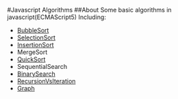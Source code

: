 #Javascript Algorithms
##About
Some basic algorithms in javascript(ECMAScript5)
Including:
* [BubbleSort](https://github.com/KristenXu/JavascriptAlgorithms/blob/master/BubbleSort.js)
* [SelectionSort](https://github.com/KristenXu/JavascriptAlgorithms/blob/master/SelectionSort.js)
* [InsertionSort](https://github.com/KristenXu/JavascriptAlgorithms/blob/master/InsertionSort.js)
* MergeSort
* [QuickSort](https://github.com/KristenXu/JavascriptAlgorithms/blob/master/QuickSort.js)
* SequentialSearch
* [BinarySearch](https://github.com/KristenXu/JavascriptAlgorithms/blob/master/BinarySearch.js)
* [RecursionVsIteration](https://github.com/KristenXu/JavascriptAlgorithms/blob/master/RecursionVsIteration.js)
* [Graph](https://github.com/KristenXu/JavascriptAlgorithms/blob/master/Graph.js)